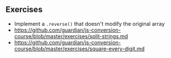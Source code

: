 ## Exercises
- Implement a `.reverse()` that doesn't modify the original array
- https://github.com/guardian/js-conversion-course/blob/master/exercises/split-strings.md
- https://github.com/guardian/js-conversion-course/blob/master/exercises/square-every-digit.md
